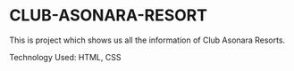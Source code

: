 # CLUB-ASONARA-RESORT
This is project which shows us all the information of Club Asonara Resorts.

Technology Used: HTML, CSS

